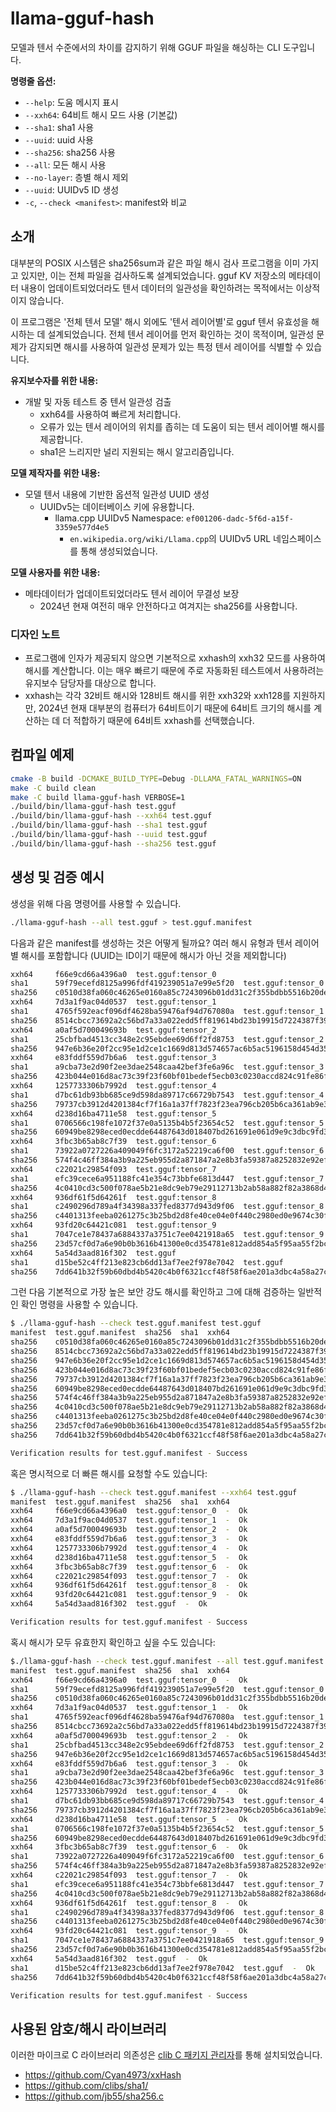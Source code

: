 
# llama-gguf-hash

모델과 텐서 수준에서의 차이를 감지하기 위해 GGUF 파일을 해싱하는 CLI 도구입니다.

**명령줄 옵션:**

- `--help`: 도움 메시지 표시
- `--xxh64`: 64비트 해시 모드 사용 (기본값)
- `--sha1`: sha1 사용
- `--uuid`: uuid 사용
- `--sha256`: sha256 사용
- `--all`: 모든 해시 사용
- `--no-layer`: 층별 해시 제외
- `--uuid`: UUIDv5 ID 생성
- `-c`, `--check <manifest>`: manifest와 비교

## 소개

대부분의 POSIX 시스템은 sha256sum과 같은 파일 해시 검사 프로그램을 이미 가지고 있지만, 이는 전체 파일을 검사하도록 설계되었습니다. gguf KV 저장소의 메타데이터 내용이 업데이트되었더라도 텐서 데이터의 일관성을 확인하려는 목적에서는 이상적이지 않습니다.

이 프로그램은 '전체 텐서 모델' 해시 외에도 '텐서 레이어별'로 gguf 텐서 유효성을 해시하는 데 설계되었습니다. 전체 텐서 레이어를 먼저 확인하는 것이 목적이며, 일관성 문제가 감지되면 해시를 사용하여 일관성 문제가 있는 특정 텐서 레이어를 식별할 수 있습니다.


**유지보수자를 위한 내용:**
- 개발 및 자동 테스트 중 텐서 일관성 검출
    - xxh64를 사용하여 빠르게 처리합니다.
    - 오류가 있는 텐서 레이어의 위치를 좁히는 데 도움이 되는 텐서 레이어별 해시를 제공합니다.
    - sha1은 느리지만 널리 지원되는 해시 알고리즘입니다.

**모델 제작자를 위한 내용:**
- 모델 텐서 내용에 기반한 옵션적 일관성 UUID 생성
    - UUIDv5는 데이터베이스 키에 유용합니다.
        - llama.cpp UUIDv5 Namespace: `ef001206-dadc-5f6d-a15f-3359e577d4e5`
            - `en.wikipedia.org/wiki/Llama.cpp`의 UUIDv5 URL 네임스페이스를 통해 생성되었습니다.

**모델 사용자를 위한 내용:**
- 메타데이터가 업데이트되었더라도 텐서 레이어 무결성 보장
    - 2024년 현재 여전히 매우 안전하다고 여겨지는 sha256를 사용합니다.

### 디자인 노트

- 프로그램에 인자가 제공되지 않으면 기본적으로 xxhash의 xxh32 모드를 사용하여 해시를 계산합니다. 이는 매우 빠르기 때문에 주로 자동화된 테스트에서 사용하려는 유지보수 담당자를 대상으로 합니다.
- xxhash는 각각 32비트 해시와 128비트 해시를 위한 xxh32와 xxh128를 지원하지만, 2024년 현재 대부분의 컴퓨터가 64비트이기 때문에 64비트 크기의 해시를 계산하는 데 더 적합하기 때문에 64비트 xxhash를 선택했습니다.

## 컴파일 예제

```bash
cmake -B build -DCMAKE_BUILD_TYPE=Debug -DLLAMA_FATAL_WARNINGS=ON
make -C build clean
make -C build llama-gguf-hash VERBOSE=1
./build/bin/llama-gguf-hash test.gguf
./build/bin/llama-gguf-hash --xxh64 test.gguf
./build/bin/llama-gguf-hash --sha1 test.gguf
./build/bin/llama-gguf-hash --uuid test.gguf
./build/bin/llama-gguf-hash --sha256 test.gguf
```

## 생성 및 검증 예시

생성을 위해 다음 명령어를 사용할 수 있습니다.

```bash
./llama-gguf-hash --all test.gguf > test.gguf.manifest
```

다음과 같은 manifest를 생성하는 것은 어떻게 될까요? 여러 해시 유형과 텐서 레이어별 해시를 포함합니다
(UUID는 ID이기 때문에 해시가 아닌 것을 제외합니다)

```bash
xxh64     f66e9cd66a4396a0  test.gguf:tensor_0
sha1      59f79ecefd8125a996fdf419239051a7e99e5f20  test.gguf:tensor_0
sha256    c0510d38fa060c46265e0160a85c7243096b01dd31c2f355bdbb5516b20de1bd  test.gguf:tensor_0
xxh64     7d3a1f9ac04d0537  test.gguf:tensor_1
sha1      4765f592eacf096df4628ba59476af94d767080a  test.gguf:tensor_1
sha256    8514cbcc73692a2c56bd7a33a022edd5ff819614bd23b19915d7224387f397a7  test.gguf:tensor_1
xxh64     a0af5d700049693b  test.gguf:tensor_2
sha1      25cbfbad4513cc348e2c95ebdee69d6ff2fd8753  test.gguf:tensor_2
sha256    947e6b36e20f2cc95e1d2ce1c1669d813d574657ac6b5ac5196158d454d35180  test.gguf:tensor_2
xxh64     e83fddf559d7b6a6  test.gguf:tensor_3
sha1      a9cba73e2d90f2ee3dae2548caa42bef3fe6a96c  test.gguf:tensor_3
sha256    423b044e016d8ac73c39f23f60bf01bedef5ecb03c0230accd824c91fe86f1a1  test.gguf:tensor_3
xxh64     1257733306b7992d  test.gguf:tensor_4
sha1      d7bc61db93bb685ce9d598da89717c66729b7543  test.gguf:tensor_4
sha256    79737cb3912d4201384cf7f16a1a37ff7823f23ea796cb205b6ca361ab9e3ebf  test.gguf:tensor_4
xxh64     d238d16ba4711e58  test.gguf:tensor_5
sha1      0706566c198fe1072f37e0a5135b4b5f23654c52  test.gguf:tensor_5
sha256    60949be8298eced0ecdde64487643d018407bd261691e061d9e9c3dbc9fd358b  test.gguf:tensor_5
xxh64     3fbc3b65ab8c7f39  test.gguf:tensor_6
sha1      73922a0727226a409049f6fc3172a52219ca6f00  test.gguf:tensor_6
sha256    574f4c46ff384a3b9a225eb955d2a871847a2e8b3fa59387a8252832e92ef7b0  test.gguf:tensor_6
xxh64     c22021c29854f093  test.gguf:tensor_7
sha1      efc39cece6a951188fc41e354c73bbfe6813d447  test.gguf:tensor_7
sha256    4c0410cd3c500f078ae5b21e8dc9eb79e29112713b2ab58a882f82a3868d4d75  test.gguf:tensor_7
xxh64     936df61f5d64261f  test.gguf:tensor_8
sha1      c2490296d789a4f34398a337fed8377d943d9f06  test.gguf:tensor_8
sha256    c4401313feeba0261275c3b25bd2d8fe40ce04e0f440c2980ed0e9674c30ff01  test.gguf:tensor_8
xxh64     93fd20c64421c081  test.gguf:tensor_9
sha1      7047ce1e78437a6884337a3751c7ee0421918a65  test.gguf:tensor_9
sha256    23d57cf0d7a6e90b0b3616b41300e0cd354781e812add854a5f95aa55f2bc514  test.gguf:tensor_9
xxh64     5a54d3aad816f302  test.gguf
sha1      d15be52c4ff213e823cb6dd13af7ee2f978e7042  test.gguf
sha256    7dd641b32f59b60dbd4b5420c4b0f6321ccf48f58f6ae201a3dbc4a58a27c6e4  test.gguf
```

그런 다음 기본적으로 가장 높은 보안 강도 해시를 확인하고 그에 대해 검증하는 일반적인 확인 명령을 사용할 수 있습니다.

```bash
$ ./llama-gguf-hash --check test.gguf.manifest test.gguf
manifest  test.gguf.manifest  sha256  sha1  xxh64
sha256    c0510d38fa060c46265e0160a85c7243096b01dd31c2f355bdbb5516b20de1bd  test.gguf:tensor_0  -  Ok
sha256    8514cbcc73692a2c56bd7a33a022edd5ff819614bd23b19915d7224387f397a7  test.gguf:tensor_1  -  Ok
sha256    947e6b36e20f2cc95e1d2ce1c1669d813d574657ac6b5ac5196158d454d35180  test.gguf:tensor_2  -  Ok
sha256    423b044e016d8ac73c39f23f60bf01bedef5ecb03c0230accd824c91fe86f1a1  test.gguf:tensor_3  -  Ok
sha256    79737cb3912d4201384cf7f16a1a37ff7823f23ea796cb205b6ca361ab9e3ebf  test.gguf:tensor_4  -  Ok
sha256    60949be8298eced0ecdde64487643d018407bd261691e061d9e9c3dbc9fd358b  test.gguf:tensor_5  -  Ok
sha256    574f4c46ff384a3b9a225eb955d2a871847a2e8b3fa59387a8252832e92ef7b0  test.gguf:tensor_6  -  Ok
sha256    4c0410cd3c500f078ae5b21e8dc9eb79e29112713b2ab58a882f82a3868d4d75  test.gguf:tensor_7  -  Ok
sha256    c4401313feeba0261275c3b25bd2d8fe40ce04e0f440c2980ed0e9674c30ff01  test.gguf:tensor_8  -  Ok
sha256    23d57cf0d7a6e90b0b3616b41300e0cd354781e812add854a5f95aa55f2bc514  test.gguf:tensor_9  -  Ok
sha256    7dd641b32f59b60dbd4b5420c4b0f6321ccf48f58f6ae201a3dbc4a58a27c6e4  test.gguf  -  Ok

Verification results for test.gguf.manifest - Success
```

혹은 명시적으로 더 빠른 해시를 요청할 수도 있습니다:

```bash
$ ./llama-gguf-hash --check test.gguf.manifest --xxh64 test.gguf
manifest  test.gguf.manifest  sha256  sha1  xxh64
xxh64     f66e9cd66a4396a0  test.gguf:tensor_0  -  Ok
xxh64     7d3a1f9ac04d0537  test.gguf:tensor_1  -  Ok
xxh64     a0af5d700049693b  test.gguf:tensor_2  -  Ok
xxh64     e83fddf559d7b6a6  test.gguf:tensor_3  -  Ok
xxh64     1257733306b7992d  test.gguf:tensor_4  -  Ok
xxh64     d238d16ba4711e58  test.gguf:tensor_5  -  Ok
xxh64     3fbc3b65ab8c7f39  test.gguf:tensor_6  -  Ok
xxh64     c22021c29854f093  test.gguf:tensor_7  -  Ok
xxh64     936df61f5d64261f  test.gguf:tensor_8  -  Ok
xxh64     93fd20c64421c081  test.gguf:tensor_9  -  Ok
xxh64     5a54d3aad816f302  test.gguf  -  Ok

Verification results for test.gguf.manifest - Success
```

혹시 해시가 모두 유효한지 확인하고 싶을 수도 있습니다:

```bash
$./llama-gguf-hash --check test.gguf.manifest --all test.gguf.manifest
manifest  test.gguf.manifest  sha256  sha1  xxh64
xxh64     f66e9cd66a4396a0  test.gguf:tensor_0  -  Ok
sha1      59f79ecefd8125a996fdf419239051a7e99e5f20  test.gguf:tensor_0  -  Ok
sha256    c0510d38fa060c46265e0160a85c7243096b01dd31c2f355bdbb5516b20de1bd  test.gguf:tensor_0  -  Ok
xxh64     7d3a1f9ac04d0537  test.gguf:tensor_1  -  Ok
sha1      4765f592eacf096df4628ba59476af94d767080a  test.gguf:tensor_1  -  Ok
sha256    8514cbcc73692a2c56bd7a33a022edd5ff819614bd23b19915d7224387f397a7  test.gguf:tensor_1  -  Ok
xxh64     a0af5d700049693b  test.gguf:tensor_2  -  Ok
sha1      25cbfbad4513cc348e2c95ebdee69d6ff2fd8753  test.gguf:tensor_2  -  Ok
sha256    947e6b36e20f2cc95e1d2ce1c1669d813d574657ac6b5ac5196158d454d35180  test.gguf:tensor_2  -  Ok
xxh64     e83fddf559d7b6a6  test.gguf:tensor_3  -  Ok
sha1      a9cba73e2d90f2ee3dae2548caa42bef3fe6a96c  test.gguf:tensor_3  -  Ok
sha256    423b044e016d8ac73c39f23f60bf01bedef5ecb03c0230accd824c91fe86f1a1  test.gguf:tensor_3  -  Ok
xxh64     1257733306b7992d  test.gguf:tensor_4  -  Ok
sha1      d7bc61db93bb685ce9d598da89717c66729b7543  test.gguf:tensor_4  -  Ok
sha256    79737cb3912d4201384cf7f16a1a37ff7823f23ea796cb205b6ca361ab9e3ebf  test.gguf:tensor_4  -  Ok
xxh64     d238d16ba4711e58  test.gguf:tensor_5  -  Ok
sha1      0706566c198fe1072f37e0a5135b4b5f23654c52  test.gguf:tensor_5  -  Ok
sha256    60949be8298eced0ecdde64487643d018407bd261691e061d9e9c3dbc9fd358b  test.gguf:tensor_5  -  Ok
xxh64     3fbc3b65ab8c7f39  test.gguf:tensor_6  -  Ok
sha1      73922a0727226a409049f6fc3172a52219ca6f00  test.gguf:tensor_6  -  Ok
sha256    574f4c46ff384a3b9a225eb955d2a871847a2e8b3fa59387a8252832e92ef7b0  test.gguf:tensor_6  -  Ok
xxh64     c22021c29854f093  test.gguf:tensor_7  -  Ok
sha1      efc39cece6a951188fc41e354c73bbfe6813d447  test.gguf:tensor_7  -  Ok
sha256    4c0410cd3c500f078ae5b21e8dc9eb79e29112713b2ab58a882f82a3868d4d75  test.gguf:tensor_7  -  Ok
xxh64     936df61f5d64261f  test.gguf:tensor_8  -  Ok
sha1      c2490296d789a4f34398a337fed8377d943d9f06  test.gguf:tensor_8  -  Ok
sha256    c4401313feeba0261275c3b25bd2d8fe40ce04e0f440c2980ed0e9674c30ff01  test.gguf:tensor_8  -  Ok
xxh64     93fd20c64421c081  test.gguf:tensor_9  -  Ok
sha1      7047ce1e78437a6884337a3751c7ee0421918a65  test.gguf:tensor_9  -  Ok
sha256    23d57cf0d7a6e90b0b3616b41300e0cd354781e812add854a5f95aa55f2bc514  test.gguf:tensor_9  -  Ok
xxh64     5a54d3aad816f302  test.gguf  -  Ok
sha1      d15be52c4ff213e823cb6dd13af7ee2f978e7042  test.gguf  -  Ok
sha256    7dd641b32f59b60dbd4b5420c4b0f6321ccf48f58f6ae201a3dbc4a58a27c6e4  test.gguf  -  Ok

Verification results for test.gguf.manifest - Success
```


## 사용된 암호/해시 라이브러리

이러한 마이크로 C 라이브러리 의존성은 [clib C 패키지 관리자](https://github.com/clibs)를 통해 설치되었습니다.

- https://github.com/Cyan4973/xxHash
- https://github.com/clibs/sha1/
- https://github.com/jb55/sha256.c
